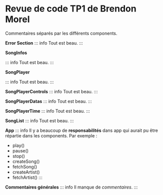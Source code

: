 # Revue de code TP1 de Brendon Morel

Commentaires séparés par les différents components.

**Error Section**
::: info
Tout est beau.
:::

**SongInfos**

::: info
Tout est beau.
:::

**SongPlayer**

::: info
Tout est beau.
:::

**SongPlayerControls**
::: info
Tout est beau.
:::

**SongPlayerDatas**
::: info
Tout est beau.
:::

**SongPlayerTime**
::: info
Tout est beau.
:::

**SongList**
::: info
Tout est beau.
:::

**App**
::: info
Il y a beaucoup de **responsabilités** dans app qui aurait pu être répartie dans les components.
Par exemple : 
- play()
- pause()
- stop()
- createSong()
- fetchSong()
- createArtist()
- fetchArtist()
:::

**Commentaires générales**
::: info
Il manque de *commentaires*.
:::

